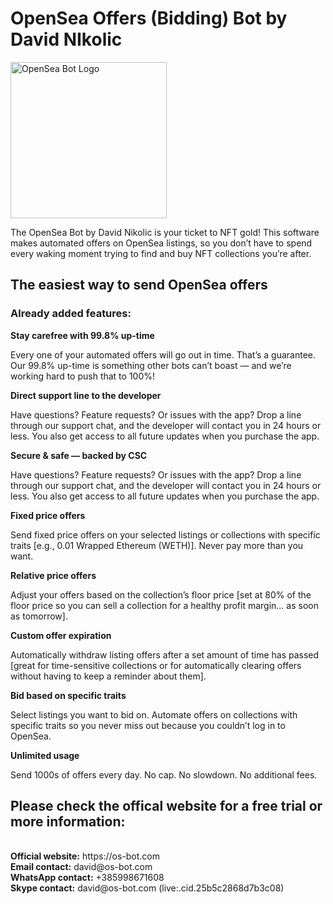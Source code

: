 # OpenSea Offers (Bidding) Bot by David NIkolic

<img src="https://cdn.os-bot.com/img/logo-icon.png" width="250" height="250" alt="OpenSea Bot Logo">

The OpenSea Bot by David Nikolic is your ticket to NFT gold! This software makes automated offers on OpenSea listings, so you don’t have to spend every waking moment trying to find and buy NFT collections you’re after.

<h2>The easiest way to send OpenSea offers</h2>
<h3>Already added features:</h3>

<p><strong>Stay carefree with 99.8% up-time</strong></p>
<p>Every one of your automated offers will go out in time. That’s a guarantee. Our 99.8% up-time is something other bots can’t boast — and we’re working hard to push that to 100%!</p>

<p><strong>Direct support line to the developer</strong></p>
<p>Have questions? Feature requests? Or issues with the app? Drop a line through our support chat, and the developer will contact you in 24 hours or less. You also get access to all future updates when you purchase the app.</p>

<p><strong>Secure & safe — backed by CSC</strong></p>
<p>Have questions? Feature requests? Or issues with the app? Drop a line through our support chat, and the developer will contact you in 24 hours or less. You also get access to all future updates when you purchase the app.</p>

<p><strong>Fixed price offers</strong></p>
<p>Send fixed price offers on your selected listings or collections with specific traits [e.g., 0.01 Wrapped Ethereum (WETH)]. Never pay more than you want.</p>

<p><strong>Relative price offers</strong></p>
<p>Adjust your offers based on the collection’s floor price [set at 80% of the floor price so you can sell a collection for a healthy profit margin… as soon as tomorrow].</p>

<p><strong>Custom offer expiration</strong></p>
<p>Automatically withdraw listing offers after a set amount of time has passed [great for time-sensitive collections or for automatically clearing offers without having to keep a reminder about them].</p>

<p><strong>Bid based on specific traits</strong></p>
<p>Select listings you want to bid on. Automate offers on collections with specific traits so you never miss out because you couldn’t log in to OpenSea.</p>

<p><strong>Unlimited usage</strong></p>
<p>Send 1000s of offers every day. No cap. No slowdown. No additional fees.</p>

<h2>Please check the offical website for a free trial or more information:</h2>
<br />
<strong>Official website:</strong> https://os-bot.com
<br />
<strong>Email contact:</strong> david@os-bot.com
<br />
<strong>WhatsApp contact:</strong> +385998671608
<br />
<strong>Skype contact:</strong> david@os-bot.com (live:.cid.25b5c2868d7b3c08)
